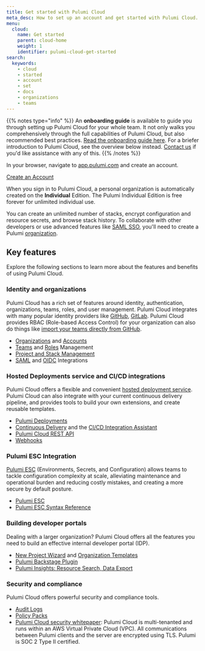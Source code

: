 ```yaml
---
title: Get started with Pulumi Cloud
meta_desc: How to set up an account and get started with Pulumi Cloud.
menu:
  cloud:
    name: Get started
    parent: cloud-home
    weight: 1
    identifier: pulumi-cloud-get-started
search:
  keywords:
    - cloud
    - started
    - account
    - set
    - docs
    - organizations
    - teams
---
```


{{% notes type="info" %}}
An **onboarding guide** is available to guide you through setting up Pulumi Cloud for your whole team. It not only walks you comprehensively through the full capabilities of Pulumi Cloud, but also recommended best practices. [Read the onboarding guide here](./onboarding-guide). For a briefer introduction to Pulumi Cloud, see the overview below instead. [Contact us](/contact) if you'd like assistance with any of this.
{{% /notes %}}

In your browser, navigate to <a href="https://app.pulumi.com" target="_blank">app.pulumi.com</a> and create an account.

<a class="btn btn-secondary" href="https://app.pulumi.com/signup" target="_blank">Create an Account</a>

When you sign in to Pulumi Cloud, a personal organization is automatically
created on the **Individual** Edition. The Pulumi Individual Edition is free forever for unlimited individual use.

You can create an unlimited number of stacks, encrypt configuration and resource secrets, and browse stack history. To collaborate with other developers or use advanced features like [SAML SSO](/docs/pulumi-cloud/access-management/saml/), you'll need to create a Pulumi [organization](/docs/pulumi-cloud/organizations/).

## Key features

Explore the following sections to learn more about the features and benefits of using Pulumi Cloud.

### Identity and organizations

Pulumi Cloud has a rich set of features around identity, authentication, organizations, teams, roles, and user management. Pulumi Cloud integrates with many popular identity providers like [GitHub](/docs/pulumi-cloud/admin/organizations/#github-identity-provider), [GitLab](/docs/pulumi-cloud/admin/organizations/#gitlab-identity-provider). Pulumi Cloud provides RBAC (Role-based Access Control) for your organization can also do things like [import your teams directly from GitHub](/docs/pulumi-cloud/access-management/teams/#github-based-teams).

* [Organizations](/docs/pulumi-cloud/organizations/) and [Accounts](/docs/pulumi-cloud/accounts/)
* [Teams](/docs/pulumi-cloud/access-management/teams/) and [Roles](/docs/pulumi-cloud/organizations/#organization-roles) Management
* [Project and Stack Management](/docs/pulumi-cloud/projects-and-stacks/)
* [SAML](/docs/pulumi-cloud/access-management/saml/) and [OIDC](/docs/pulumi-cloud/oidc/) Integrations

### Hosted Deployments service and CI/CD integrations

Pulumi Cloud offers a flexible and convenient [hosted deployment service](/docs/pulumi-cloud/deployments/). Pulumi Cloud can also integrate with your current continuous delivery pipeline, and provides tools to build your own extensions, and create reusable templates.

* [Pulumi Deployments](/docs/pulumi-cloud/deployments/)
* [Continuous Delivery](/docs/using-pulumi/continuous-delivery/) and the [CI/CD Integration Assistant](/docs/pulumi-cloud/deployments/ci-cd-integration-assistant/)
* [Pulumi Cloud REST API](/docs/pulumi-cloud/cloud-rest-api/)
* [Webhooks](/docs/pulumi-cloud/webhooks/)

### Pulumi ESC Integration

[Pulumi ESC](/docs/esc/) (Environments, Secrets, and Configuration) allows teams to tackle configuration complexity at scale, alleviating maintenance and operational burden and reducing costly mistakes, and creating a more secure by default posture.

* [Pulumi ESC](/docs/esc/)
* [Pulumi ESC Syntax Reference](/docs/esc/reference/)

### Building developer portals

Dealing with a larger organization? Pulumi Cloud offers all the features you need to build an effective internal developer portal (IDP).

* [New Project Wizard](/docs/pulumi-cloud/developer-portals/new-project-wizard) and [Organization Templates](/docs/pulumi-cloud/developer-portals/templates)
* [Pulumi Backstage Plugin](/docs/pulumi-cloud/developer-portals/backstage)
* [Pulumi Insights: Resource Search, Data Export](/docs/intro/insights)

### Security and compliance

Pulumi Cloud offers powerful security and compliance tools.

* [Audit Logs](/docs/pulumi-cloud/audit-logs/)
* [Policy Packs](/docs/using-pulumi/crossguard/configuration/)
* [Pulumi Cloud security whitepaper](/security/pulumi-cloud-security-whitepaper.pdf): Pulumi Cloud is multi-tenanted and runs within an AWS Virtual Private Cloud (VPC). All communications between Pulumi clients and the server are encrypted using TLS. Pulumi is SOC 2 Type II certified.
